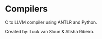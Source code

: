 # Compilers

C to LLVM compiler using ANTLR and Python.

Created by: Luuk van Sloun & Atisha Ribeiro.
